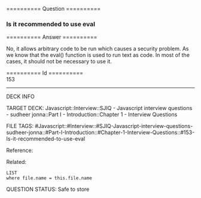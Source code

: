 ========== Question ==========  

### Is it recommended to use eval  

========== Answer ==========  

No, it allows arbitrary code to be run which causes a security problem. As we
know that the eval() function is used to run text as code. In most of the cases,
it should not be necessary to use it.

========== Id ==========  
153

---

DECK INFO

TARGET DECK: Javascript::Interview::SJIQ - Javascript interview questions - sudheer jonna::Part I - Introduction::Chapter 1 - Interview Questions

FILE TAGS: #Javascript::#Interview::#SJIQ-Javascript-interview-questions-sudheer-jonna::#Part-I-Introduction::#Chapter-1-Interview-Questions::#153-Is-it-recommended-to-use-eval

Reference:

Related:

```dataview
LIST
where file.name = this.file.name
```

QUESTION STATUS: Safe to store
